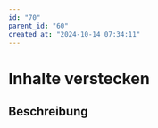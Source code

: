 ```yaml
---
id: "70"
parent_id: "60"
created_at: "2024-10-14 07:34:11"
---
```


# Inhalte verstecken

## Beschreibung


